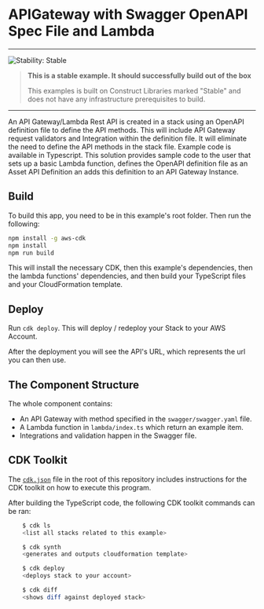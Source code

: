 # APIGateway with Swagger OpenAPI Spec File and Lambda
<!--BEGIN STABILITY BANNER-->
---

![Stability: Stable](https://img.shields.io/badge/stability-Stable-success.svg?style=for-the-badge)

> **This is a stable example. It should successfully build out of the box**
>
> This examples is built on Construct Libraries marked "Stable" and does not have any infrastructure prerequisites to build.

---
<!--END STABILITY BANNER-->

An API Gateway/Lambda Rest API is created in a stack using an OpenAPI definition file to define the API methods. This will include API Gateway request validators and Integration within the definition file. It will eliminate the need to define the API methods in the stack file. Example code is available in Typescript. This solution provides sample code to the user that sets up a basic Lambda function, defines the OpenAPI definition file as an Asset API Definition an adds this definition to an API Gateway Instance.

## Build

To build this app, you need to be in this example's root folder. Then run the following:

```bash
npm install -g aws-cdk
npm install
npm run build
```

This will install the necessary CDK, then this example's dependencies, then the lambda functions' dependencies, and then build your TypeScript files and your CloudFormation template.

## Deploy

Run `cdk deploy`. This will deploy / redeploy your Stack to your AWS Account.

After the deployment you will see the API's URL, which represents the url you can then use.

## The Component Structure

The whole component contains:

- An API Gateway with method specified in the `swagger/swagger.yaml` file.
- A Lambda function in `lambda/index.ts` which return an example item.
- Integrations and validation happen in the Swagger file.

## CDK Toolkit

The [`cdk.json`](./cdk.json) file in the root of this repository includes
instructions for the CDK toolkit on how to execute this program.

After building the TypeScript code, the following CDK toolkit commands can be ran:

```bash
    $ cdk ls
    <list all stacks related to this example>

    $ cdk synth
    <generates and outputs cloudformation template>

    $ cdk deploy
    <deploys stack to your account>

    $ cdk diff
    <shows diff against deployed stack>
```